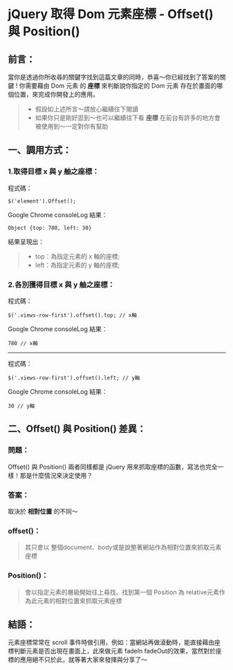 # jQuery 取得 Dom 元素座標 - Offset() 與 Position()

## 前言：

當你是透過你所收尋的關鍵字找到這篇文章的同時，恭喜～你已經找到了答案的關鍵 ! 你需要藉由 Dom 元素 的 **座標** 來判斷說你指定的 Dom 元素 存在於畫面的哪個位置，來完成你開發上的應用。

> - 假設如上述所言～請放心繼續往下閱讀
> - 如果你只是剛好逛到～也可以繼續往下看 **座標** 在前台有許多的地方會被使用到～一定對你有幫助

## 一、調用方式：

### 1.取得目標 x 與 y 舳之座標：

程式碼：

```
$('element').Offset();
```

Google Chrome consoleLog 結果：

```
Object {top: 780, left: 30}
```

結果呈現出：

> - top：為指定元素的 x 軸的座標;
> - left：為指定元素的 y 軸的座標;

### 2.各別獲得目標 x 與 y 舳之座標：

程式碼：

```
$('.views-row-first').offset().top; // x軸
```

Google Chrome consoleLog 結果：

```
780 // x軸
```

--------------------------------------------------------------------------------

程式碼：

```
$('.views-row-first').offset().left; // y軸
```

Google Chrome consoleLog 結果：

```
30 // y軸
```

## 二、Offset() 與 Position() 差異：

### 問題：

Offset() 與 Position() 兩者同樣都是 jQuery 用來抓取座標的函數，寫法也完全一樣！那是什麼情況來決定使用？

### 答案：

取決於 **相對位置** 的不同～

### offset()：

>其只會以 整個document、body或是說整著網站作為相對位置來抓取元素座標

### Position()：

>會以指定元素的層級開始往上尋找、找到第一個 Position 為 relative元素作為此元素的相對位置來抓取元素座標

## 結語：

元素座標常常在 scroll 事件時做引用，例如：當網站再做滾動時，能直接藉由座標判斷元素是否出現在畫面上，此來做元素 fadeIn fadeOut的效果，當然對於座標的應用絕不只於此，就等著大家來發揮與分享了～
